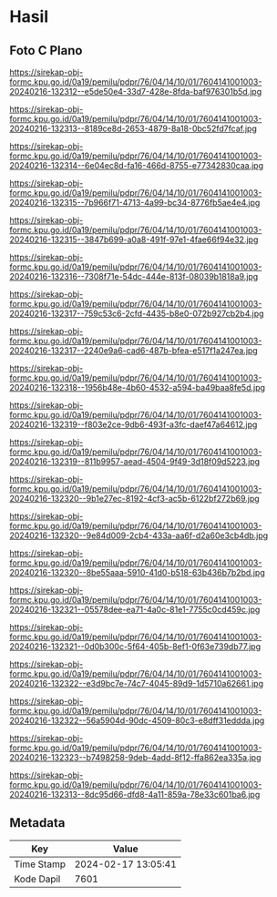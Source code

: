 # Hasil

## Foto C Plano

https://sirekap-obj-formc.kpu.go.id/0a19/pemilu/pdpr/76/04/14/10/01/7604141001003-20240216-132312--e5de50e4-33d7-428e-8fda-baf976301b5d.jpg

https://sirekap-obj-formc.kpu.go.id/0a19/pemilu/pdpr/76/04/14/10/01/7604141001003-20240216-132313--8189ce8d-2653-4879-8a18-0bc52fd7fcaf.jpg

https://sirekap-obj-formc.kpu.go.id/0a19/pemilu/pdpr/76/04/14/10/01/7604141001003-20240216-132314--6e04ec8d-fa16-466d-8755-e77342830caa.jpg

https://sirekap-obj-formc.kpu.go.id/0a19/pemilu/pdpr/76/04/14/10/01/7604141001003-20240216-132315--7b966f71-4713-4a99-bc34-8776fb5ae4e4.jpg

https://sirekap-obj-formc.kpu.go.id/0a19/pemilu/pdpr/76/04/14/10/01/7604141001003-20240216-132315--3847b699-a0a8-491f-97e1-4fae66f94e32.jpg

https://sirekap-obj-formc.kpu.go.id/0a19/pemilu/pdpr/76/04/14/10/01/7604141001003-20240216-132316--7308f71e-54dc-444e-813f-08039b1818a9.jpg

https://sirekap-obj-formc.kpu.go.id/0a19/pemilu/pdpr/76/04/14/10/01/7604141001003-20240216-132317--759c53c6-2cfd-4435-b8e0-072b927cb2b4.jpg

https://sirekap-obj-formc.kpu.go.id/0a19/pemilu/pdpr/76/04/14/10/01/7604141001003-20240216-132317--2240e9a6-cad6-487b-bfea-e517f1a247ea.jpg

https://sirekap-obj-formc.kpu.go.id/0a19/pemilu/pdpr/76/04/14/10/01/7604141001003-20240216-132318--1956b48e-4b60-4532-a594-ba49baa8fe5d.jpg

https://sirekap-obj-formc.kpu.go.id/0a19/pemilu/pdpr/76/04/14/10/01/7604141001003-20240216-132319--f803e2ce-9db6-493f-a3fc-daef47a64612.jpg

https://sirekap-obj-formc.kpu.go.id/0a19/pemilu/pdpr/76/04/14/10/01/7604141001003-20240216-132319--811b9957-aead-4504-9f49-3d18f09d5223.jpg

https://sirekap-obj-formc.kpu.go.id/0a19/pemilu/pdpr/76/04/14/10/01/7604141001003-20240216-132320--9b1e27ec-8192-4cf3-ac5b-6122bf272b69.jpg

https://sirekap-obj-formc.kpu.go.id/0a19/pemilu/pdpr/76/04/14/10/01/7604141001003-20240216-132320--9e84d009-2cb4-433a-aa6f-d2a60e3cb4db.jpg

https://sirekap-obj-formc.kpu.go.id/0a19/pemilu/pdpr/76/04/14/10/01/7604141001003-20240216-132320--8be55aaa-5910-41d0-b518-63b436b7b2bd.jpg

https://sirekap-obj-formc.kpu.go.id/0a19/pemilu/pdpr/76/04/14/10/01/7604141001003-20240216-132321--05578dee-ea71-4a0c-81e1-7755c0cd459c.jpg

https://sirekap-obj-formc.kpu.go.id/0a19/pemilu/pdpr/76/04/14/10/01/7604141001003-20240216-132321--0d0b300c-5f64-405b-8ef1-0f63e739db77.jpg

https://sirekap-obj-formc.kpu.go.id/0a19/pemilu/pdpr/76/04/14/10/01/7604141001003-20240216-132322--e3d9bc7e-74c7-4045-89d9-1d5710a62661.jpg

https://sirekap-obj-formc.kpu.go.id/0a19/pemilu/pdpr/76/04/14/10/01/7604141001003-20240216-132322--56a5904d-90dc-4509-80c3-e8dff31eddda.jpg

https://sirekap-obj-formc.kpu.go.id/0a19/pemilu/pdpr/76/04/14/10/01/7604141001003-20240216-132323--b7498258-9deb-4add-8f12-ffa862ea335a.jpg

https://sirekap-obj-formc.kpu.go.id/0a19/pemilu/pdpr/76/04/14/10/01/7604141001003-20240216-132313--8dc95d66-dfd8-4a11-859a-78e33c601ba6.jpg


## Metadata

| Key        | Value               |
| ---------- | ------------------- |
| Time Stamp | 2024-02-17 13:05:41 |
| Kode Dapil | 7601                |



